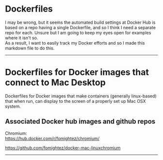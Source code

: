 # Dockerfiles


I may be wrong, but it seems the automated build settings at Docker Hub is based on a repo having a single Dockerfile, and so I think I need a separate repo for each. Unsure but I am going to keep my eyes open for examples where it isn't so.  
As a result, I want to easily track my Docker efforts and so I made this markdown file to do this.


----
Dockerfiles for Docker images that connect to Mac Desktop
=========================================================

Dockerfiles for Docker images that make containers (generally linux-based) that when run, can display to the screen of a properly set up Mac OSX system.


Associated Docker hub images and github repos
------------------------

Chromium:  
https://hub.docker.com/r/fomightez/chromium/

https://github.com/fomightez/docker-mac-linuxchromium

----
